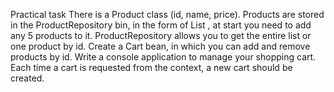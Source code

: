 Practical task
There is a Product class (id, name, price). Products are stored in the ProductRepository bin, in the form of List <Product>, at start you need to add any 5 products to it.
ProductRepository allows you to get the entire list or one product by id. Create a Cart bean, in which you can add and remove products by id.
Write a console application to manage your shopping cart.
Each time a cart is requested from the context, a new cart should be created.
